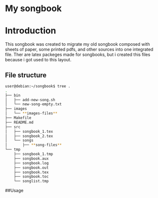 # My songbook

# Introduction
This songbook was created to migrate my old songbook composed with sheets of paper, some printed pdfs, and other sources into one integrated file.
Ther are latex packeges made for songbooks, but i created this files because i got used to this layout.

## File structure
```bash
user@debian:~/songbook$ tree .
.
├── bin
│   ├── add-new-song.sh
│   └── new-song-empty.txt
├── images
│   └── **images-files**
├── Makefile
├── README.md
├── src
│   ├── songbook_1.tex
│   ├── songbook_2.tex
│   └── songs
│       ├── **song-files**
└── tmp
    ├── songbook_1.tmp
    ├── songbook.aux
    ├── songbook.log
    ├── songbook.out
    ├── songbook.tex
    ├── songbook.toc
    └── songlist.tmp
```
##Usage
